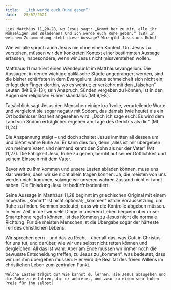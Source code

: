 ```yaml
---
title:  '„Ich werde euch Ruhe geben“'
date:   25/07/2021
---
```


`Lies Matthäus 11,20–28, wo Jesus sagt: „Kommt her zu mir, alle ihr Mühseligen und Beladenen! Und ich werde euch Ruhe geben.“ (EB) In welchem Zusammenhang steht diese Aussage? Wie gibt Jesus uns Ruhe?`

Wie wir alle sprach auch Jesus nie ohne einen Kontext. Um Jesus zu verstehen, müssen wir den konkreten Kontext einer bestimmten Aussage erfassen, insbesondere, wenn wir Jesus nicht missverstehen wollen.

Matthäus 11 markiert einen Wendepunkt im Matthäusevangelium. Die Aussagen, in denen wichtige galiläische Städte angeprangert werden, sind die bisher schärfsten in dem Evangelium. Jesus schmeichelt sich nicht ein; er legt den Finger dorthin, wo es wehtut; er verkehrt mit den „falschen“ Leuten (Mt 9,9–13); sein Anspruch, Sünden vergeben zu können, ist in den Augen der religiösen Führer skandalös (Mt 9,1–8).

Tatsächlich sagt Jesus den Menschen einige kraftvolle, verurteilende Worte und vergleicht sie sogar negativ mit Sodom, das damals (wie heute) als ein Ort bodenloser Bosheit angesehen wird. „Doch ich sage euch: Es wird dem Land von Sodom erträglicher ergehen am Tage des Gerichts als dir.“
(Mt 11,24)

Die Anspannung steigt – und doch schaltet Jesus inmitten all dessen um und bietet wahre Ruhe an. Er kann dies tun, denn „alles ist mir übergeben von meinem Vater, und niemand kennt den Sohn als nur der Vater“ (Mt 11,27). Die Fähigkeit Jesu, Ruhe zu geben, beruht auf seiner Göttlichkeit und seinem Einssein mit dem Vater.

Bevor wir zu ihm kommen und unsere Lasten abladen können, muss uns klar werden, dass wir sie nicht allein tragen können. Ja, die meisten von uns werden nicht kommen, solange wir unseren wahren Zustand nicht erkannt haben. Die Einladung Jesu ist bedürfnisorientiert.

Seine Aussage in Matthäus 11,28 beginnt im griechischen Original mit einem Imperativ. „Kommt“ ist nicht optional; „kommen“ ist die Voraussetzung, um Ruhe zu finden. Kommen bedeutet, dass wir die Kontrolle abgeben müssen. In einer Zeit, in der wir viele Dinge in unserem Leben bequem über unser Smartphone regeln können, ist das Kommen zu Jesus nicht die normale Richtung. Für die meisten Menschen ist die Übergabe sogar der härteste Teil des christlichen Lebens.

Wir sprechen gern – und das zu Recht – über all das, was Gott in Christus für uns tut, und darüber, wie wir uns selbst nicht retten können und dergleichen. All das ist wahr. Aber am Ende müssen wir immer noch die bewusste Entscheidung treffen, zu Jesus zu „kommen“, was bedeutet, dass wir uns ihm übergeben müssen. Hier wird die Realität des freien Willens im christlichen Leben zum zentralen Punkt.

`Welche Lasten trägst du? Wie kannst du lernen, sie Jesus abzugeben und die Ruhe zu erfahren, die er anbietet, und zwar zu einem sehr hohen Preis für ihn selbst?`
